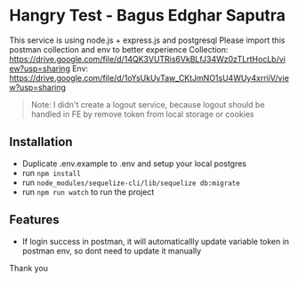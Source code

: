 # Hangry Test - Bagus Edghar Saputra

This service is using node.js + express.js and postgresql
Please import this postman collection and env to better experience
Collection: 
https://drive.google.com/file/d/14QK3VUTRis6VkBLfJ34Wz0zTLrtHocLb/view?usp=sharing
Env: 
https://drive.google.com/file/d/1oYsUkUyTaw_CKtJmNO1sU4WUy4xrriiV/view?usp=sharing
> Note: I didn't create a logout service, because logout should be handled in FE by remove token from local storage or cookies


## Installation
- Duplicate .env.example to .env and setup your local postgres
- run ``npm install``
- run ``node_modules/sequelize-cli/lib/sequelize db:migrate``
- run ``npm run watch`` to run the project


## Features
- If login success in postman, it will automaticallly update variable token in postman env, so dont need to update it manually 


Thank you